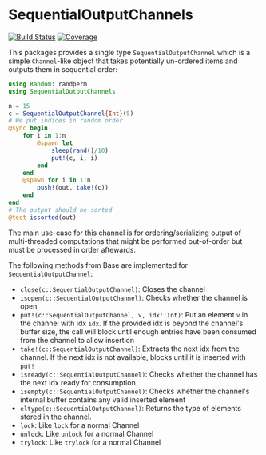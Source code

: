 # SequentialOutputChannels

<!-- [![Stable](https://img.shields.io/badge/docs-stable-blue.svg)](https://disberd.github.io/SequentialOutputChannels.jl/)
[![Dev](https://img.shields.io/badge/docs-dev-blue.svg)](https://disberd.github.io/SequentialOutputChannels.jl/dev) -->
[![Build Status](https://github.com/disberd/SequentialOutputChannels.jl/actions/workflows/CI.yml/badge.svg?branch=main)](https://github.com/disberd/SequentialOutputChannels.jl/actions/workflows/CI.yml?query=branch%3Amain)
[![Coverage](https://codecov.io/gh/disberd/SequentialOutputChannels.jl/branch/main/graph/badge.svg)](https://codecov.io/gh/disberd/SequentialOutputChannels.jl)

This packages provides a single type `SequentialOutputChannel` which is a simple `Channel`-like object that takes potentially un-ordered items and outputs them in sequential order:

```julia
using Random: randperm
using SequentialOutputChannels

n = 15
c = SequentialOutputChannel{Int}(5)
# We put indices in random order
@sync begin
    for i in 1:n
        @spawn let
            sleep(rand()/10)
            put!(c, i, i)
        end
    end
    @spawn for i in 1:n
        push!(out, take!(c))
    end
end
# The output should be sorted
@test issorted(out)
```

The main use-case for this channel is for ordering/serializing output of multi-threaded computations that might be performed out-of-order but must be processed in order aftewards.

The following methods from Base are implemented for `SequentialOutputChannel`:
- `close(c::SequentialOutputChannel)`: Closes the channel
- `isopen(c::SequentialOutputChannel)`: Checks whether the channel is open
- `put!(c::SequentialOutputChannel, v, idx::Int)`: Put an element `v` in the channel with idx `idx`. If the provided idx is beyond the channel's buffer size, the call will block until enough entries have been consumed from the channel to allow insertion
- `take!(c::SequentialOutputChannel)`: Extracts the next idx from the channel. If the next idx is not available, blocks until it is inserted with `put!`
- `isready(c::SequentialOutputChannel)`: Checks whether the channel has the next idx ready for consumption
- `isempty(c::SequentialOutputChannel)`: Checks whether the channel's internal buffer contains any valid inserted element
- `eltype(c::SequentialOutputChannel)`: Returns the type of elements stored in the channel.
- `lock`: Like `lock` for a normal Channel
- `unlock`: Like `unlock` for a normal Channel
- `trylock`: Like `trylock` for a normal Channel